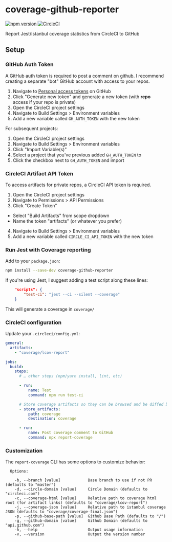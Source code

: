 # coverage-github-reporter

[![npm version](https://badge.fury.io/js/coverage-github-reporter.svg)](https://badge.fury.io/js/coverage-github-reporter) [![CircleCI](https://circleci.com/gh/vivlabs/coverage-github-reporter.svg?style=svg)](https://circleci.com/gh/vivlabs/coverage-github-reporter)

Report Jest/Istanbul coverage statistics from CircleCI to GitHub

## Setup

### GitHub Auth Token

A GitHub auth token is required to post a comment on github. I recommend creating a separate "bot" GitHub account with
access to your repos.

1. Navigate to [Personal access tokens](https://github.com/settings/tokens) on GitHub
2. Click "Generate new token" and generate a new token (with **repo** access if your repo is private)
3. Open the CircleCI project settings
4. Navigate to Build Settings > Environment variables
5. Add a new variable called `GH_AUTH_TOKEN` with the new token

For subsequent projects:

1. Open the CircleCI project settings
2. Navigate to Build Settings > Environment variables
3. Click "Import Variable(s)"
4. Select a project that you've previous added `GH_AUTH_TOKEN` to
5. Click the checkbox next to `GH_AUTH_TOKEN` and import

### CircleCI Artifact API Token

To access artifacts for private repos, a CircleCI API token is required.

1. Open the CircleCI project settings
2. Navigate to Permissions > API Permissions
3. Click "Create Token"
  - Select "Build Artifacts" from scope dropdown
  - Name the token "artifacts" (or whatever you prefer)
4. Navigate to Build Settings > Environment variables
5. Add a new variable called `CIRCLE_CI_API_TOKEN` with the new token

### Run Jest with Coverage reporting

Add to your `package.json`:
```bash
npm install --save-dev coverage-github-reporter
```

If you're using Jest, I suggest adding a test script along these lines:
```json
    "scripts": {
        "test-ci": "jest --ci --silent --coverage"
    }
```

This will generate a coverage in `coverage/`

### CircleCI configuration

Update your `.circleci/config.yml`:
```yml
general:
  artifacts:
    - "coverage/lcov-report"

jobs:
  build:
    steps:
      # … other steps (npm/yarn install, lint, etc)

      - run:
          name: Test
          command: npm run test-ci

      # Store coverage artifacts so they can be browsed and be diffed by other builds
      - store_artifacts:
          path: coverage
          destination: coverage

      - run:
          name: Post coverage comment to GitHub
          command: npx report-coverage
```

### Customization

The `report-coverage` CLI has some options to customize behavior:

```
  Options:

    -b, --branch [value]            Base branch to use if not PR (defaults to "master")
    -d, --circle-domain [value]     Circle Domain (defaults to "circleci.com")
    -c, --coverage-html [value]     Relative path to coverage html root (for artifact links) (defaults to "coverage/lcov-report")
    -j, --coverage-json [value]     Relative path to istanbul coverage JSON (defaults to "coverage/coverage-final.json")
    -p, --github-base-path [value]  Github Base Path (defaults to "/")
    -g, --github-domain [value]     Github Domain (defaults to "api.github.com")
    -h, --help                      Output usage information
    -v, --version                   Output the version number
```
